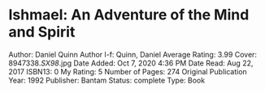 # Ishmael: An Adventure of the Mind and Spirit

Author: Daniel Quinn
Author l-f: Quinn, Daniel
Average Rating: 3.99
Cover: 8947338._SX98_.jpg
Date Added: Oct 7, 2020 4:36 PM
Date Read: Aug 22, 2017
ISBN13: 0
My Rating: 5
Number of Pages: 274
Original Publication Year: 1992
Publisher: Bantam
Status: complete
Type: Book